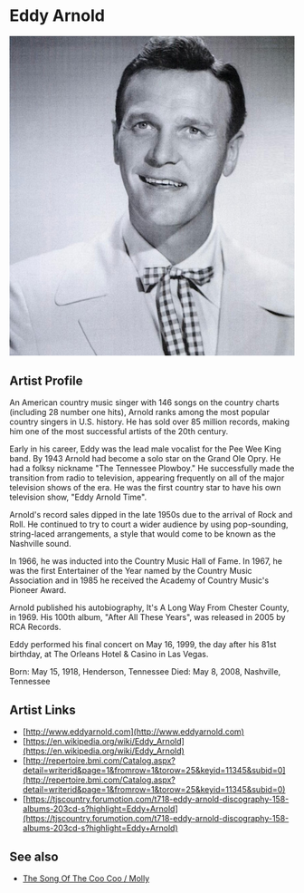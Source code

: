 # Eddy Arnold

![](../../assets/artists/Eddy_Arnold.png)

## Artist Profile

An American country music singer with 146 songs on the country charts (including 28 number one hits), Arnold ranks among the most popular country singers in U.S. history. He has sold over 85 million records, making him one of the most successful artists of the 20th century.

Early in his career, Eddy was the lead male vocalist for the Pee Wee King band. By 1943 Arnold had become a solo star on the Grand Ole Opry. He had a folksy nickname "The Tennessee Plowboy." He successfully made the transition from radio to television, appearing frequently on all of the major television shows of the era. He was the first country star to have his own television show, "Eddy Arnold Time".

Arnold's record sales dipped in the late 1950s due to the arrival of Rock and Roll. He continued to try to court a wider audience by using pop-sounding, string-laced arrangements, a style that would come to be known as the Nashville sound.

In 1966, he was inducted into the Country Music Hall of Fame. In 1967, he was the first Entertainer of the Year named by the Country Music Association and in 1985 he received the Academy of Country Music's Pioneer Award.

Arnold published his autobiography, It's A Long Way From Chester County, in 1969. His 100th album, "After All These Years", was released in 2005 by RCA Records.

Eddy performed his final concert on May 16, 1999, the day after his 81st birthday, at The Orleans Hotel & Casino in Las Vegas.

Born: May 15, 1918, Henderson, Tennessee 
Died: May 8, 2008, Nashville, Tennessee

## Artist Links

- [http://www.eddyarnold.com](http://www.eddyarnold.com)
- [https://en.wikipedia.org/wiki/Eddy_Arnold](https://en.wikipedia.org/wiki/Eddy_Arnold)
- [http://repertoire.bmi.com/Catalog.aspx?detail=writerid&page=1&fromrow=1&torow=25&keyid=11345&subid=0](http://repertoire.bmi.com/Catalog.aspx?detail=writerid&page=1&fromrow=1&torow=25&keyid=11345&subid=0)
- [https://tjscountry.forumotion.com/t718-eddy-arnold-discography-158-albums-203cd-s?highlight=Eddy+Arnold](https://tjscountry.forumotion.com/t718-eddy-arnold-discography-158-albums-203cd-s?highlight=Eddy+Arnold)


## See also

- [The Song Of The Coo Coo / Molly](The_Song_Of_The_Coo_Coo_-_Molly.md)
